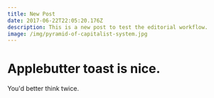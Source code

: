 ```yaml
---
title: New Post
date: 2017-06-22T22:05:20.176Z
description: This is a new post to test the editorial workflow.
image: /img/pyramid-of-capitalist-system.jpg
---
```

# Applebutter toast is nice.

You'd better think twice.

